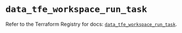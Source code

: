 # `data_tfe_workspace_run_task`

Refer to the Terraform Registry for docs: [`data_tfe_workspace_run_task`](https://registry.terraform.io/providers/hashicorp/tfe/0.68.1/docs/data-sources/workspace_run_task).
